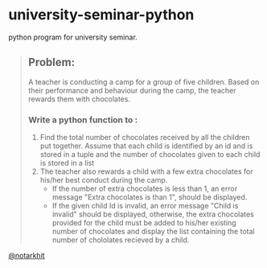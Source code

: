 # university-seminar-python
python program for university seminar.

> ## Problem:
> 
>  A teacher is conducting a camp for a group of five children. Based on their performance and behaviour during the camp, the teacher rewards them with chocolates.
>
>  ### Write a python function to :
> 1. Find the total number of chocolates received by all the children put together.
>    Assume that each child is identified by an id and is stored in a tuple and the number
>    of chocolates given to each child is stored in a list
> 2. The teacher also rewards a child with a few extra chocolates for his/her best conduct
>    during the camp.
>    * If the number of extra chocolates is less than 1, an error message "Extra chocolates is than 1", should be displayed.
>    * If the given child Id is invalid, an error message "Child is invalid" should be displayed, otherwise, the extra chocolates provided
>      for the child must be added to his/her existing number of chocolates and display the list containing the
>      total number of chololates recieved by a child.

[@notarkhit](https://github.com/notarkhit/)
